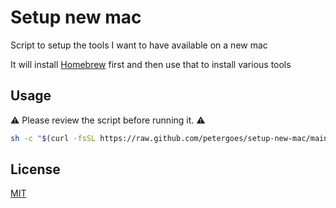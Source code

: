# Setup new mac

Script to setup the tools I want to have available on a new mac

It will install [Homebrew](https://brew.sh) first and then use that to install various tools


## Usage

⚠️ Please review the script before running it. ⚠️

```bash
sh -c "$(curl -fsSL https://raw.github.com/petergoes/setup-new-mac/main/install.sh)"
```

  
## License

[MIT](https://choosealicense.com/licenses/mit/)
